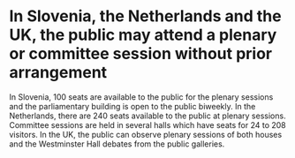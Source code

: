# In Slovenia, the Netherlands and the UK, the public may attend a plenary or committee session without prior arrangement

In Slovenia, 100 seats are available to the public for the plenary sessions and the parliamentary building is open to the public biweekly. In the Netherlands, there are 240 seats available to the public at plenary sessions. Committee sessions are held in several halls which have seats for 24 to 208 visitors. In the UK, the public can observe plenary sessions of both houses and the Westminster Hall debates from the public galleries.
